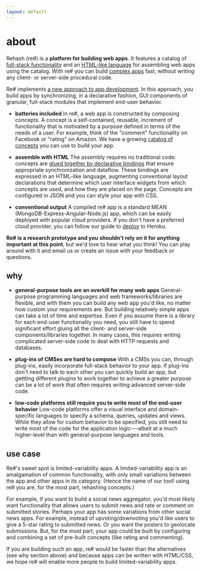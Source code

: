 ```yaml
---
layout: default
---
```


# about

Rehash (re#) is a **platform for building web apps**. 
It features a catalog of
[full-stack functionality](./catalog)
and an [HTML-like language](./intro) for
assembling web apps using the catalog.
With re# you can build [complex apps](./samples) fast, without writing any
client- or server-side procedural code.

Re# implements [a new approach to app development](./research). In this approach,
you build apps by synchronizing, in a declarative fashion, GUI components of
granular, full-stack modules that implement end-user behavior.

- **batteries included** In re#, a web app is constructed
by composing concepts.
A concept is a self-contained, reusable,
increment of functionality that is motivated by a purpose defined in terms of
the needs of a user. For example, think of the "comment" functionality
on Facebook or "rating" on Amazon. We have a growing [catalog of
concepts](./catalog) you can use to build your app.

- **assemble with HTML** The assembly requires no traditional
code: concepts are [glued together by declarative bindings](./intro)
that ensure appropriate synchronization and dataflow. These
bindings are expressed in an HTML-like 
language, augmenting conventional layout declarations that
determine which user interface widgets from which concepts
are used, and how they are placed on the page. Concepts
are configured in JSON and you can style your app with CSS.

- **conventional output** A compiled re# app is a standard MEAN
(MongoDB-Express-Angular-Node.js) app, which can be
easily deployed with popular cloud providers.
If you don't have a preferred cloud provider, you can 
follow our guide to [deploy]() to Heroku.


**Re# is a research prototype and you shouldn't rely on it for anything
important at this point**, but we'd love to hear what you think!
You can play around with it and email us or create an issue with your
feedback or questions.

## why

- **general-purpose tools are an overkill for many web apps**
General-purpose
programming languages and web frameworks/libraries are
flexible, and with them you can build any web app you'd like,
no matter how custom your requirements are. But building relatively
simple apps can take a lot of time and expertise.
Even if you
assume there is a library for each end-user functionalily you need,
you still have to spend significant effort gluing all the client-
and server-side components/libraries together. In many cases,
this requires writing complicated server-side code to deal with
HTTP requests and databases.

- **plug-ins of CMSes are hard to compose** With a CMSs you
can, through plug-ins, easily incorporate full-stack behavior to your
app. If plug-ins don't
need to talk to each other you can quickly build an app,
but 
gettting different
plugins to work together to achieve a greater purpose
can be a lot of work that often requires
writing advanced server-side code.

- **low-code platforms still require you to write
most of the end-user behavior** Low-code platforms
offer a visual interface and domain-specific languages to
specify a schema, queries, updates and views. While they
allow for custom behavior to be specified, 
you still need to
write most of the code for the application logic---albeit
at a much higher-level than with general-purpose
languages and tools.

## use case

Re#'s sweet spot is limited-variability apps.
A limited-variability app is an amalgamation of common
functionality, with only small variations between the app and other apps
in its category. (Hence the name of our tool! using re# you
are, for the most part, rehashing concepts.)

For example, if you want to build a social news aggregator,
you'd most likely want functionality that allows users to submit news and rate
or comment on submitted stories. Perhaps your app has some variations
from other social news apps. For example, instead of upvoting/downvoting
you'd like users to give a 5-star rating to submitted news. Or you want
the posters to geolocate submissions. But, for the
most part, your app could be built by configuring and
combining a set of pre-built concepts
(like rating and commenting).

If you are building such an app, re# would be faster than the alternatives
(see why section above) and because apps can be written with HTML/CSS,
we hope re# will enable more people to build limited-variability apps.

